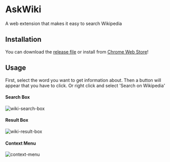 # AskWiki
A web extension that makes it easy to search Wikipedia

## Installation
You can download the [release file](https://github.com/bsogulcan/ask-wiki/releases) or install from [Chrome Web Store](https://chrome.google.com/webstore/detail/askwiki/cmhlijgbebdgekmjcpgcndkhbjoffepd)!

## Usage
First, select the word you want to get information about. Then a button will appear that you have to click. Or right click and select 'Search on Wikipedia'

#### Search Box
![wiki-search-box](https://user-images.githubusercontent.com/56725731/188738949-e6cc5075-2a30-4f94-ac50-661c94d53e22.png)
#### Result Box
![wiki-result-box](https://user-images.githubusercontent.com/56725731/188739004-5280049f-07fd-497f-91ab-8ed62dd660ed.png)
#### Context Menu
![context-menu](https://user-images.githubusercontent.com/56725731/188739014-da068626-d6c5-45e4-af0e-c1387a87482a.png)


